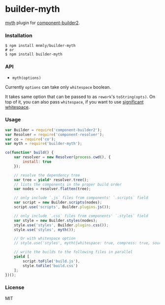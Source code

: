 # builder-myth

[myth](http://myth.io) plugin for [component-builder2](https://github.com/component/builder2.js).


### Installation

```
$ npm install mnmly/builder-myth
# or 
$ npm install builder-myth
```

### API

- `myth(options)`

Currently `options` can take only `whitespace` boolean.

It takes same option that can be passed to as `rework`'s `toString(opts)`.
On top of it, you can also pass `whitespace`, if you want to use [significant whitespace](https://github.com/reworkcss/css-whitespace).


### Usage

```javascript
var Builder = require('component-builder2');
var Resolver = require('component-resolver');
var co = require('co');
var myth = require('builder-myth');

co(function* build() {
    var resolver = new Resolver(process.cwd(), {
        install: true
    });

    // resolve the dependency tree
    var tree = yield* resolver.tree();
    // lists the components in the proper build order
    var nodes = resolver.flatten(tree);

    // only include `.js` files from components' `.scripts` field
    var script = new Builder.scripts(nodes);
    script.use('scripts', Builder.plugins.js());

    // only include `.css` files from components' `.styles` field
    var style = new Builder.styles(nodes);
    style.use('styles', Builder.plugins.css());
    style.use('styles', myth());

    // Or with whitespace option
    // style.use('styles', myth({whitespace: true, compress: true, sourcemap: true}));

    // write the builds to the following files in parallel
    yield [
        script.toFile('build.js'),
        style.toFile('build.css')
    ];
})();

```

### License
  MIT

